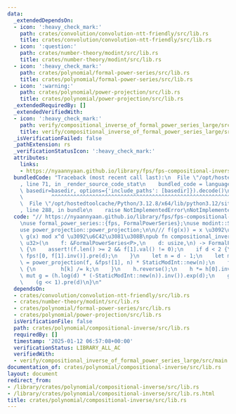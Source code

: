 ```yaml
---
data:
  _extendedDependsOn:
  - icon: ':heavy_check_mark:'
    path: crates/convolution/convolution-ntt-friendly/src/lib.rs
    title: crates/convolution/convolution-ntt-friendly/src/lib.rs
  - icon: ':question:'
    path: crates/number-theory/modint/src/lib.rs
    title: crates/number-theory/modint/src/lib.rs
  - icon: ':heavy_check_mark:'
    path: crates/polynomial/formal-power-series/src/lib.rs
    title: crates/polynomial/formal-power-series/src/lib.rs
  - icon: ':warning:'
    path: crates/polynomial/power-projection/src/lib.rs
    title: crates/polynomial/power-projection/src/lib.rs
  _extendedRequiredBy: []
  _extendedVerifiedWith:
  - icon: ':heavy_check_mark:'
    path: verify/compositional_inverse_of_formal_power_series_large/src/main.rs
    title: verify/compositional_inverse_of_formal_power_series_large/src/main.rs
  _isVerificationFailed: false
  _pathExtension: rs
  _verificationStatusIcon: ':heavy_check_mark:'
  attributes:
    links:
    - https://nyaannyaan.github.io/library/fps/fps-compositional-inverse.hpp
  bundledCode: "Traceback (most recent call last):\n  File \"/opt/hostedtoolcache/Python/3.12.8/x64/lib/python3.12/site-packages/onlinejudge_verify/documentation/build.py\"\
    , line 71, in _render_source_code_stat\n    bundled_code = language.bundle(stat.path,\
    \ basedir=basedir, options={'include_paths': [basedir]}).decode()\n          \
    \         ^^^^^^^^^^^^^^^^^^^^^^^^^^^^^^^^^^^^^^^^^^^^^^^^^^^^^^^^^^^^^^^^^^^^^^^^^^^^^^^^^\n\
    \  File \"/opt/hostedtoolcache/Python/3.12.8/x64/lib/python3.12/site-packages/onlinejudge_verify/languages/rust.py\"\
    , line 288, in bundle\n    raise NotImplementedError\nNotImplementedError\n"
  code: "// https://nyaannyaan.github.io/library/fps/fps-compositional-inverse.hpp\n\
    \nuse formal_power_series::{fps, FormalPowerSeries};\nuse modint::StaticModInt;\n\
    use power_projection::power_projection;\n\n/// f(g(x)) = x \u3092\u6E80\u305F\u3059\
    \ g(x) mod x^d \u3092\u6C42\u3081\u308B\npub fn compositional_inverse<const P:\
    \ u32>(\n    f: &FormalPowerSeries<P>,\n    d: usize,\n) -> FormalPowerSeries<P>\
    \ {\n    assert!(f.len() >= 2 && f[1].val() != 0);\n    if d < 2 {\n        return\
    \ fps![0, f[1].inv()].pre(d);\n    }\n    let n = d - 1;\n    let mut h: FormalPowerSeries<P>\
    \ = power_projection(f, &fps![1], n) * StaticModInt::new(n);\n    for k in 1..=n\
    \ {\n        h[k] /= k;\n    }\n    h.reverse();\n    h *= h[0].inv();\n    let\
    \ mut g = (h.log(d) * (-StaticModInt::new(n)).inv()).exp(d);\n    g *= f[1].inv();\n\
    \    (g << 1).pre(d)\n}\n"
  dependsOn:
  - crates/convolution/convolution-ntt-friendly/src/lib.rs
  - crates/number-theory/modint/src/lib.rs
  - crates/polynomial/formal-power-series/src/lib.rs
  - crates/polynomial/power-projection/src/lib.rs
  isVerificationFile: false
  path: crates/polynomial/compositional-inverse/src/lib.rs
  requiredBy: []
  timestamp: '2025-01-12 06:57:08+00:00'
  verificationStatus: LIBRARY_ALL_AC
  verifiedWith:
  - verify/compositional_inverse_of_formal_power_series_large/src/main.rs
documentation_of: crates/polynomial/compositional-inverse/src/lib.rs
layout: document
redirect_from:
- /library/crates/polynomial/compositional-inverse/src/lib.rs
- /library/crates/polynomial/compositional-inverse/src/lib.rs.html
title: crates/polynomial/compositional-inverse/src/lib.rs
---
```

